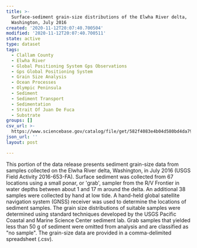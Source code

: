 ```yaml
---
title: >-
  Surface-sediment grain-size distributions of the Elwha River delta,
  Washington, July 2016
created: '2020-11-12T20:07:40.700504'
modified: '2020-11-12T20:07:40.700511'
state: active
type: dataset
tags:
  - Clallam County
  - Elwha River
  - Global Positioning System Gps Observations
  - Gps Global Positioning System
  - Grain Size Analysis
  - Ocean Processes
  - Olympic Peninsula
  - Sediment
  - Sediment Transport
  - Sedimentation
  - Strait Of Juan De Fuca
  - Substrate
groups: []
csv_url: >-
  https://www.sciencebase.gov/catalog/file/get/582f4083e4b04d580bd4da79/?name=ew16_july_grainsize.csv
json_url: ''
layout: post

---
```

This portion of the data release presents sediment grain-size data from samples collected on the Elwha River delta, Washington, in July 2016 (USGS Field Activity 2016-653-FA). Surface sediment was collected from 67 locations using a small ponar, or 'grab', sampler from the R/V Frontier in water depths between about 1 and 17 m around the delta. An additional 38 samples were collected by hand at low tide. A hand-held global satellite navigation system (GNSS) receiver was used to determine the locations of sediment samples. The grain size distributions of suitable samples were determined using standard techniques developed by the USGS Pacific Coastal and Marine Science Center sediment lab. Grab samples that yielded less than 50 g of sediment were omitted from analysis and are classified as "no sample". The grain-size data are provided in a comma-delimited spreadsheet (.csv).

